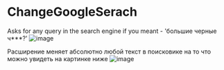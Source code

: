 # ChangeGoogleSerach
Asks for any query in the search engine if you meant - 'большие черные ч***?'
![image](https://user-images.githubusercontent.com/102025047/179562945-9ef412d4-580b-402a-bebf-a3d688975cff.png)

Расширение меняет абсолютно любой текст в поисковике на то что можно увидеть на картинке ниже
![image](https://user-images.githubusercontent.com/102025047/179563160-65e7ed4c-c237-46a8-9422-4adaf5e586ae.png)
